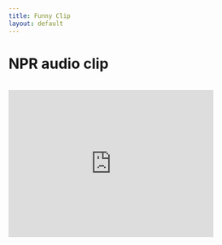 ```yaml
---
title: Funny Clip
layout: default
---
```

<main class="main">
    <h1>NPR audio clip</h1>
    <br/>
    <iframe src="https://www.npr.org/player/embed/511824829/512000179" width="80%" height="290" frameborder="0" scrolling="no" title="NPR embedded audio player"></iframe>
</main>